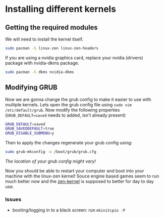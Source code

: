 # Installing different kernels


## Getting the required modules

We will need to install the kernel itself.

```sh
sudo pacman -S linux-zen linux-zen-headers
```

If you are using a nvidia graphics card, replace your nvidia (drivers) package with nvidia-dkms package.

```sh
sudo pacman -S dkms nvidia-dkms
```

## Modifying GRUB

Now we are gonna change the grub config to make it easier to use with multiple kernels.
Lets open the grub config file using `sudo vim /etc/default/grub`.
Now modify the following properties (`GRUB_DEFAULT=saved` needs to added, isn't already present)


```sh
GRUB_DEFAULT=saved
GRUB_SAVEDDEFAULT=true
GRUB_DISABLE_SUBMENU=y
```

Then to apply the changes regenerate your grub config using:

```sh
sudo grub-mkconfig -o /boot/grub/grub.cfg
```

*The location of your grub config might vary!*

Now you should be able to restart your computer and boot into your machine with the linux-zen kernel!
Souce engine based games seem to run much better now and the [zen-kernel](https://github.com/zen-kernel/zen-kernel) is
supposed to better for day to day use.

### Issues

- booting/logging in to a black screen: run `mkinitcpio -P`
